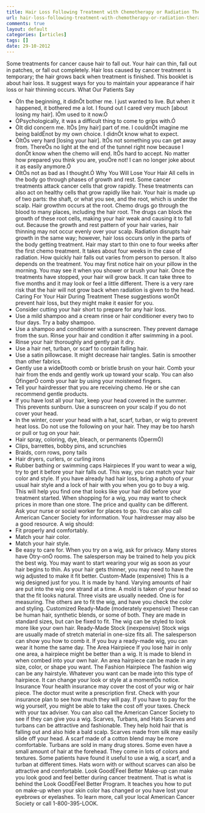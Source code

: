 ```yaml
---
title: Hair Loss Following Treatment with Chemotherapy or Radiation Therapy
url: hair-loss-following-treatment-with-chemotherapy-or-radiation-therapy
comments: true
layout: default
categories: [articles]
tags: []
date: 29-10-2012
---
```

Some treatments for cancer cause hair to fall out. Your hair can thin, fall out in patches, or fall out completely. Hair loss caused by cancer treatment is temporary; the hair grows back when treatment is finished.
This booklet is about hair loss. It suggest ways for you to maintain your appearance if hair loss or hair thinning occurs.
What Our Patients Say
* ÒIn the beginning, it didnÕt bother me. I just wanted to live. But when it happened, it bothered me a lot. I found out I cared very much [about losing my hair]. IÕm used to it now.Ó
* ÒPsychologically, it was a difficult thing to come to grips with.Ó
* ÒIt did concern me. ItÕs [my hair] part of me. I couldnÕt imagine me being baldÉnot by my own choice. I didnÕt know what to expect.
*  ÒItÕs very hard [losing your hair]. ItÕs not something you can get away from. ThereÕs no light at the end of the tunnel right now because I donÕt know when the chemo will end. ItÕs hard to accept. No matter how prepared you think you are, youÕre not! I can no longer joke about it as easily anymore.Ó
* ÒItÕs not as bad as I thought.Ó
Why You Will Lose Your Hair
All cells in the body go through phases of growth and rest. Some cancer treatments attack cancer cells that grow rapidly. These treatments can also act on healthy cells that grow rapidly like hair. Your hair is made up of two parts: the shaft, or what you see, and the root, which is under the scalp. Hair growthm occurs at the root. Chemo drugs go through the blood to many places, including the hair root. The drugs can block the growth of these root cells, making your hair weak and causing it to fall out. Because the growth and rest pattern of your hair varies, hair thinning may not occur evenly over your scalp. Radiation disrupts hair growth in the same way; however, hair loss occurs only in the parts of the body getting treatment. 
Hair may start to thin one to four weeks after the first chemo treatment. It takes about four weeks in the case of radiation. How quickly hair falls out varies from person to person. It also depends on the treatment. You may first notice hair on your pillow in the morning. You may see it when you shower or brush your hair. Once the treatments have stopped, your hair will grow back. It can take three to five months and it may look or feel a little different. There is a very rare risk that the hair will not grow back when radiation is given to the head.
Caring For Your Hair During Treatment
These suggestions wonÕt prevent hair loss, but they might make it easier for you.
* Consider cutting your hair short to prepare for any hair loss.
* Use a mild shampoo and a cream rinse or hair conditioner every two to four days. Try a baby shampoo.
* Use a shampoo and conditioner with a sunscreen. They prevent damage from the sun. Rinse your hair and condition it after swimming in a pool.
* Rinse your hair thoroughly and gently pat it dry.
* Use a hair net, turban, or scarf to contain falling hair.
* Use a satin pillowcase. It might decrease hair tangles. Satin is smoother than other fabrics.
* Gently use a wideÐtooth comb or bristle brush on your hair. Comb your hair from the ends and gently work up toward your scalp. You can also ÒfingerÓ comb your hair by using your moistened fingers.
* Tell your hairdresser that you are receiving chemo. He or she can recommend gentle products.
* If you have lost all your hair, keep your head covered in the summer. This prevents sunburn. Use a sunscreen on your scalp if you do not cover your head.
* In the winter, cover your head with a hat, scarf, turban, or wig to prevent heat loss.
Do not use the following on your hair. They may be too harsh or pull or tug on your hair.
* Hair spray, coloring, dye, bleach, or permanents (ÒpermÓ)
* Clips, barrettes, bobby pins, and scrunchies
* Braids, corn rows, pony tails
* Hair dryers, curlers, or curling irons
* Rubber bathing or swimming caps
Hairpieces
If you want to wear a wig, try to get it before your hair falls out. This way, you can match your hair color and style. If you have already had hair loss, bring a photo of your usual hair style and a lock of hair with you when you go to buy a wig. This will help you find one that looks like your hair did before your treatment started.
When shopping for a wig, you may want to check prices in more than one store. The price and quality can be different. Ask your nurse or social worker for places to go. You can also call American Cancer Society for information. Your hairdresser may also be a good resource. A wig should:
* Fit properly and comfortably.
* Match your hair color.
* Match your hair style.
* Be easy to care for.
When you try on a wig, ask for privacy. Many stores have Òtry-onÓ rooms. The salesperson may be trained to help you pick the best wig.
You may want to start wearing your wig as soon as your hair begins to thin. As your hair gets thinner, you may need to have the wig adjusted to make it fit better.
Custom-Made (expensive)
This is a wig designed just for you. It is made by hand. Varying amounts of hair are put into the wig one strand at a time.
A mold is taken of your head so that the fit looks natural. Three visits are usually needed. One is for measuring. The others are to fit the wig, and have you check the color and styling.
Customized Ready-Made (moderately expensive)
These can be human hair, synthetic blends, or some of both. They are made in standard sizes, but can be fixed to fit. The wig can be styled to look more like your own hair.
Ready-Made Stock (inexpensive)
Stock wigs are usually made of stretch material in one-size fits all. The salesperson can show you how to comb it. If you buy a ready-made wig, you can wear it home the same day.
The Area Hairpiece
If you lose hair in only one area, a hairpiece might be better than a wig. It is made to blend in when combed into your own hair. An area hairpiece can be made in any size, color, or shape you want.
The Fashion Hairpiece
The fashion wig can be any hairstyle. Whatever you want can be made into this type of hairpiece. It can change your look or style at a momentÕs notice.
Insurance
Your health insurance may cover the cost of your wig or hair piece. The doctor must write a prescription first. Check with your insurance plan to see how much they will pay.
If you have to pay for the wig yourself, you might be able to take the cost off your taxes. Check with your tax adviser. You can also call the American Cancer Society to see if they can give you a wig.
Scarves, Turbans, and Hats
Scarves and turbans can be attractive and fashionable. They help hold hair that is falling out and also hide a bald scalp. Scarves made from silk may easily slide off your head. A scarf made of a cotton blend may be more comfortable. Turbans are sold in many drug stores. Some even have a small amount of hair at the forehead. They come in lots of colors and textures. Some patients have found it useful to use a wig, a scarf, and a turban at different times. Hats worn with or without scarves can also be attractive and comfortable.
Look GoodÉFeel Better
Make-up can make you look good and feel better during cancer treatment. That is what is behind the Look GoodÉFeel Better Program. It teaches you how to put on make-up when your skin color has changed or you have lost your eyebrows or eyelashes. To learn more, call your local American Cancer Society or call 1-800-395-LOOK.


